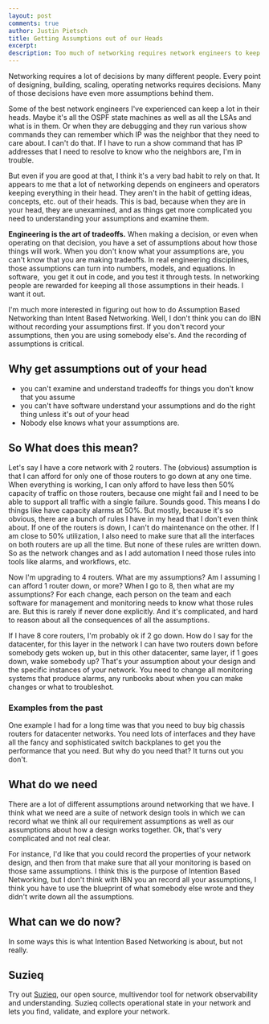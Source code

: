 ```yaml
---
layout: post
comments: true
author: Justin Pietsch
title: Getting Assumptions out of our Heads
excerpt: 
description: Too much of networking requires network engineers to keep a lot in their heads. We need to get that out.
---
```


Networking requires a lot of decisions by many different people. Every point of designing, building, scaling, operating networks requires decisions. Many of those decisions have even more assumptions behind them.

Some of the best network engineers I've experienced can keep a lot in their heads. Maybe it's all the OSPF state machines as well as all the LSAs and what is in them. Or when they are debugging and they run various show commands they can remember which IP was the neighbor that they need to care about. I can't do that. If I have to run a show command that has IP addresses that I need to resolve to know who the neighbors are, I'm in trouble. 

But even if you are good at that, I think it's a very bad habit to rely on that. It appears to me that a lot of networking depends on engineers and operators keeping everything in their head. They aren't in the habit of getting ideas, concepts, etc. out of their heads. This is bad, because when they are in your head, they are unexamined, and as things get more complicated you need to understanding your assumptions and examine them.

**Engineering is the art of tradeoffs.** When making a decision, or even when operating on that decision, you have a set of assumptions about how those things will work. When you don't know what your assumptions are, you can't know that you are making tradeoffs. In real engineering disciplines, those assumptions can turn into numbers, models, and equations. In software,  you get it out in code, and you test it through tests. In networking people are rewarded for keeping all those assumptions in their heads. I want it out. 

I'm much more interested in figuring out how to do Assumption Based Networking than Intent Based Networking. Well, I don't think you can do IBN without recording your assumptions first. If you don't record your assumptions, then you are using somebody else's. And the recording of assumptions is critical.

## Why get assumptions out of your head
* you can't examine and understand tradeoffs for things you don't know that you assume
* you can't have software understand your assumptions and do the right thing unless it's out of your head
* Nobody else knows what your assumptions are.

## So What does this mean?
Let's say I have a core network with 2 routers. The (obvious) assumption is that I can afford for only one of those routers to go down at any one time. When everything is working, I can only afford to have less then 50% capacity of traffic on those routers, because one might fail and I need to be able to support all traffic with a single failure. Sounds good. This means I do things like have capacity alarms at 50%. But mostly, because it's so obvious, there are a bunch of rules I have in my head that I don't even think about. If one of the routers is down, I can't do maintenance on the other. If I am close to 50% utilization, I also need to make sure that all the interfaces on both routers are up all the time. But none of these rules are written down. So as the network changes and as I add automation I need those rules into tools like alarms, and workflows, etc.

Now I'm upgrading to 4 routers. What are my assumptions? Am I assuming I can afford 1 router down, or more? When I go to 8, then what are my assumptions? For each change, each person on the team and each software for management and monitoring needs to know what those rules are. But this is rarely if never done explicitly. And it's complicated, and hard to reason about all the consequences of all the assumptions. 

If I have 8 core routers, I'm probably ok if 2 go down. How do I say for the datacenter, for this layer in the network I can have two routers down before somebody gets woken up, but in this other datacenter, same layer, if 1 goes down, wake somebody up? That's your assumption about your design and the specific instances of your network. You need to change all monitoring systems that produce alarms, any runbooks about when you can make changes or what to troubleshot.



### Examples from the past
One example I had for a long time was that you need to buy big chassis routers for datacenter networks. You need lots of interfaces and they have all the fancy and sophisticated switch backplanes to get you the performance that you need. But why do you need that? It turns out you don't.


## What do we need
There are a lot of different assumptions around networking that we have. I think what we need are a suite of network design tools in which we can record what we think all our requirement assumptions as well as our assumptions about how a design works together. Ok, that's very complicated and not real clear.

For instance, I'd like that you could record the properties of your network design, and then from that make sure that all your monitoring is based on those same assumptions. I think this is the purpose of Intention Based Networking, but I don't think with IBN you an record all your assumptions, I think you have to use the blueprint of what somebody else wrote and they didn't write down all the assumptions.


## What can we do now?
In some ways this is what Intention Based Networking is about, but not really. 

## Suzieq
Try out [Suzieq](https://www.stardustsystems.net/suzieq/), our open source, multivendor tool for network observability and understanding. Suzieq collects operational state in your network and lets you find, validate, and explore your network.